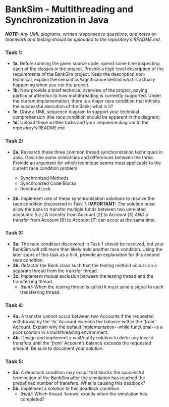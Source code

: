 # BankSim - Multithreading and Synchronization in Java



***NOTE:** Any UML diagrams, written responses to questions, and notes on teamwork and testing should be uploaded to the repository’s README.md.*

### Task 1:

- **1a.** Before running the given source code, spend some time inspecting each of the classes in the project. Provide a high-level description of the requirements of the BankSim project. Keep the description non-technical, explain the semantics/significance behind what is actually happening when you run the project.
- **1b.** Now provide a brief technical overview of the project, paying particular attention to how multithreading is currently supported. Under the current implementation, there is a major race condition that inhibits the successful execution of the Bank; what is it?
- **1c.** Draw a UML sequence diagram to support your technical comprehension (the race condition should be apparent in the diagram)
- **1d.** Upload these written tasks and your sequence diagram to the repository’s README.md

### Task 2:

- **2a.** Research these three common thread synchronization techniques in Java. Describe some similarities and differences between the three. Provide an argument for which technique seems most applicable to the current race condition problem:

  - Synchronized Methods
  - Synchronized Code Blocks
  - ReentrantLock
 - **2b.** Implement one of these synchronization solutions to resolve the race condition discovered in Task 1. **IMPORTANT:** The solution *must* allow the bank to transfer multiple funds between two unrelated accounts:
*(i.e.)* A transfer from Account [2] to Account [3] *AND* a transfer from Account [6] to Account [7] can occur at the same time.

### Task 3:

- **3a.** The race condition discovered in Task 1 should be resolved, but your BankSim will still more than likely hold another race condition. Using the later steps of this task as a hint, provide an explanation for this second race condition.
- **3b.** Refactor the Bank class such that the testing method occurs on a separate thread from the transfer thread.
- **3c.** Implement mutual exclusion between the testing thread and the transferring thread.
  - *(Hint):* When the testing thread is called it must send a signal to each transferring thread.

### Task 4:

- **4a.** A transfer cannot occur between two Accounts if the requested withdrawal by the *‘to’* Account exceeds the balance within the *‘from’* Account. Explain why the default implementation--while functional--is a poor solution in a multithreading environment.
- **4b.** Design and implement a wait/notify solution to defer any invalid transfers until the *‘from’* Account’s balance exceeds the requested amount. Be sure to document your solution.

### Task 5:

- **5a.** A deadlock condition may occur that blocks the successful termination of the BankSim after the simulation has reached the predefined number of transfers. What is causing this deadlock?
- **5b.** Implement a solution to this deadlock condition.
  - *(Hint):* Which thread ‘knows’ exactly when the simulation has completed?
